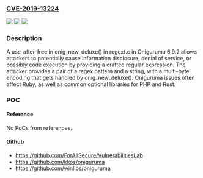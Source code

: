 ### [CVE-2019-13224](https://cve.mitre.org/cgi-bin/cvename.cgi?name=CVE-2019-13224)
![](https://img.shields.io/static/v1?label=Product&message=n%2Fa&color=blue)
![](https://img.shields.io/static/v1?label=Version&message=n%2Fa&color=blue)
![](https://img.shields.io/static/v1?label=Vulnerability&message=n%2Fa&color=brighgreen)

### Description

A use-after-free in onig_new_deluxe() in regext.c in Oniguruma 6.9.2 allows attackers to potentially cause information disclosure, denial of service, or possibly code execution by providing a crafted regular expression. The attacker provides a pair of a regex pattern and a string, with a multi-byte encoding that gets handled by onig_new_deluxe(). Oniguruma issues often affect Ruby, as well as common optional libraries for PHP and Rust.

### POC

#### Reference
No PoCs from references.

#### Github
- https://github.com/ForAllSecure/VulnerabilitiesLab
- https://github.com/kkos/oniguruma
- https://github.com/winlibs/oniguruma

